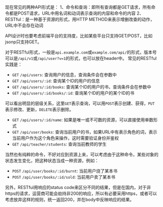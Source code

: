 现在常见的两种API形式是：
1、命令和查询：即所有查询都是GET请求，所有命令都是POST请求，URL中用名词和动词表示查询的内容和命令的内容
2、RESTful：是一种基于资源的形式，用HTTP METHOD来表示增删改查的动作，URL中不会存在动词

API设计时也要考虑前端平台的支持度，比如某些平台只支持GET/POST，比如jsonp只支持GET。

对于RESTful形式，一般是`api.example.com`或`example.com/api/`的形式，版本号可以是`/api/v1`或`/api/user?v=1`的形式，也可以放在header中。
常见的RESTful实践是：
+ `GET` `/api/users`: 查询用户的信息，查询条件会在参数中
+ `GET` `/api/users/:id`: 查询某个ID的用户的信息
+ `GET` `/api/users/:id/books`: 查询某个ID的用户的书，查询条件会在参数中
+ `GET` `/api/users/:id/books/:id`: 查询某个ID的用户的某个ID的书

可以看出明显的层级关系，这里`GET`表示查询，可以用`POST`表示创建、获得，`PUT`表示修改、更新，`DELETE`表示删除。

+ `GET` `/api/users/:id/name`: 如果是唯一或不可数的资源，可以直接使用单数形式
+ `GET` `/api/user/books`: 查询当前用户的书，如果URL中有表示角色的词，表示当前用户作为这个角色来操作，这时需要验证身份并鉴权
+ `GET` `/api/teacher/students`: 查询当前教师的学生

当然也有纯粹的命令，不好对应到资源上来，可以考虑由于这种命令，某些对象的状态发生变化，把这种状态当成一种资源，例如：

+ `POST` `/api/user/books/:id/burnt`: 当前用户烧了某本书
+ `POST` `/api/user/books/:id/sold`: 当前用户卖了某本书

另外，RESTful用响应的status code来区分不同的结果，但是在国内，对于非https的请求，运营商可能会劫持非200的响应，所以有必要采用https，或者可以考虑放弃这样的规则，统一返回200，并在body中反映响应的结果。
